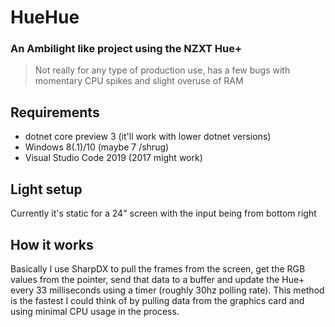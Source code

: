 # HueHue
### An Ambilight like project using the NZXT Hue+

> Not really for any type of production use, has a few bugs with momentary CPU spikes and slight overuse of RAM

## Requirements

- dotnet core preview 3 (it'll work with lower dotnet versions)
- Windows 8(.1)/10 (maybe 7 /shrug)
- Visual Studio Code 2019 (2017 might work)

## Light setup

Currently it's static for a 24" screen with the input being from bottom right


## How it works

Basically I use SharpDX to pull the frames from the screen, get the RGB values from the pointer, send that data to a buffer and update the Hue+ every 33 milliseconds using a timer (roughly 30hz polling rate). This method is the fastest I could think of by pulling data from the graphics card and using minimal CPU usage in the process.